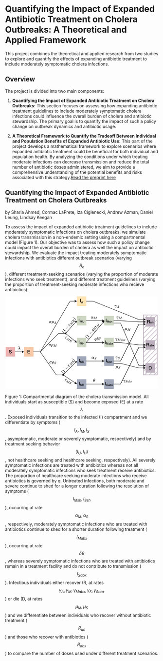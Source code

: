 # Quantifying the Impact of Expanded Antibiotic Treatment on Cholera Outbreaks: A Theoretical and Applied Framework

This project combines the theoretical and applied research from two studies to explore and quantify the effects of expanding antibiotic treatment to include moderately symptomatic cholera infections. 

## Overview

The project is divided into two main components:

1. **Quantifying the Impact of Expanded Antibiotic Treatment on Cholera Outbreaks:** This section focuses on assessing how expanding antibiotic treatment guidelines to include moderately symptomatic cholera infections could influence the overall burden of cholera and antibiotic stewardship. The primary goal is to quantify the impact of such a policy change on outbreak dynamics and antibiotic usage.

2. **A Theoretical Framework to Quantify the Tradeoff Between Individual and Population Benefits of Expanded Antibiotic Use:** This part of the project develops a mathematical framework to explore scenarios where expanded antibiotic treatment could be beneficial for both individual and population health. By analyzing the conditions under which treating moderate infections can decrease transmission and reduce the total number of antibiotic doses administered, we aim to provide a comprehensive understanding of the potential benefits and risks associated with this strategy.[Read the preprint here](https://www.medrxiv.org/content/10.1101/2024.08.28.24312731v1.full)

## Quantifying the Impact of Expanded Antibiotic Treatment on Cholera Outbreaks

by Sharia Ahmed, Cormac LaPrete, Iza Ciglenecki, Andrew Azman, Daniel Leung, Lindsay Keegan

To assess the impact of expanded antibiotic treatment guidelines to include moderately symptomatic infections on cholera outbreaks, we simulate cholera transmission in a non-endemic setting using a compartmental model (Figure 1). Our objective was to assess how such a policy change could impact the overall burden of cholera as well the impact on antibiotic stewardship. We evaluate the impact treating moderately symptomatic infections with antibiotics different outbreak scenarios (varying $$R_e$$), different treatment-seeking scenarios (varying the proportion of moderate infections who seek treatment), and different treatment guidelines (varying the proportion of treatment-seeking moderate infections who recieve antibiotics). 

<div align="center">
  <img src="images/CholeraEpiModel.png" alt="Figure1" width="500"/>
</div>

Figure 1: Compartmental diagram of the cholera transmission model. All individuals start as susceptible (S) and become exposed (E) at a rate $$\lambda$$. Exposed individuals transition to the infected (I) compartment and we differentiate by symptoms ($$I_A,I_M,I_S$$, asymptomatic, moderate or severely symptomatic, respectively) and by treatment seeking behavior $$(I_{U}, I_H)$$, not healthcare seeking and healthcare seeking, respectively). All severely symptomatic infections are treated with antibiotics whereas not all moderately symptomatic infections who seek treatment receive antibiotics. The proportion of healthcare seeking moderate infections who receive antibiotics is governed by q. Untreated infections, both moderate and severe continue to shed for a longer duration following the resolution of symptoms ($$I_{Msh},I_{Ssh}$$), occurring at rate $$\alpha_M,\alpha_S$$, respectively, moderately symptomatic infections who are treated with antibiotics continue to shed for a shorter duration following treatment ($$I_{Mabx}$$), occurring at rate $$\delta\theta$$, whereas severely symptomatic infections who are treated with antibiotics remain in a treatment facility and do not contribute to transmission ($$I_{Sabx}$$). Infectious individuals either recover (R, at rates $$\gamma_A,\gamma_M,\gamma_{Mabx},\gamma_S,\gamma_{Sabx}$$) or die (D, at rates $$\mu_M,\mu_S$$) and we differentiate between individuals who recover without antibiotic treatment ($$R_{un}$$) and those who recover with antibiotics ($$R_{abx}$$) to compare the number of doses used under different treatment scenarios.








